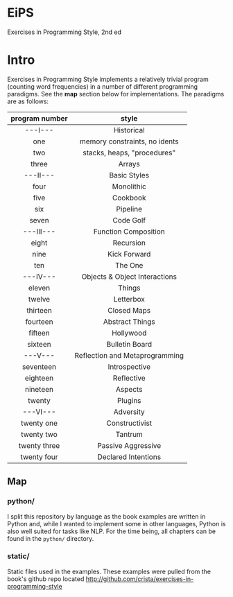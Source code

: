 # EiPS
Exercises in Programming Style, 2nd ed

# Intro
Exercises in Programming Style implements a relatively trivial program (counting word frequencies) in a number of different programming paradigms. See the **map** section below for implementations. The paradigms are as follows:

| program number |                 style                |
|:--------------:|:------------------------------------:|
|    ---I---     |               Historical             |
|      one       |     memory constraints, no idents    |
|      two       |      stacks, heaps, "procedures"     |
|     three      |                 Arrays               |
|    ---II---    |              Basic Styles            |
|      four      |               Monolithic             |
|      five      |                Cookbook              |
|      six       |                Pipeline              |
|     seven      |               Code Golf              |
|   ---III---    |          Function Composition        |
|     eight      |               Recursion              |
|      nine      |              Kick Forward            |
|      ten       |                The One               |
|    ---IV---    |     Objects & Object Interactions    |
|     eleven     |                 Things               |
|     twelve     |               Letterbox              |
|    thirteen    |              Closed Maps             |
|    fourteen    |            Abstract Things           |
|    fifteen     |               Hollywood              |
|    sixteen     |             Bulletin Board           |
|    ---V---     |     Reflection and Metaprogramming   |
|   seventeen    |             Introspective            |
|    eighteen    |               Reflective             |
|    nineteen    |                Aspects               |
|     twenty     |                Plugins               |
|    ---VI---    |               Adversity              |
|   twenty one   |             Constructivist           |
|   twenty two   |                Tantrum               |
|  twenty three  |           Passive Aggressive         |
|  twenty four   |        Declared Intentions           |

## Map
### python/
I split this repository by language as the book examples are written in Python and, while I wanted to implement some in other languages, Python is also well suited for tasks like NLP.
For the time being, all chapters can be found in the `python/` directory.

### static/
Static files used in the examples. These examples were pulled from the book's github repo located http://github.com/crista/exercises-in-programming-style
